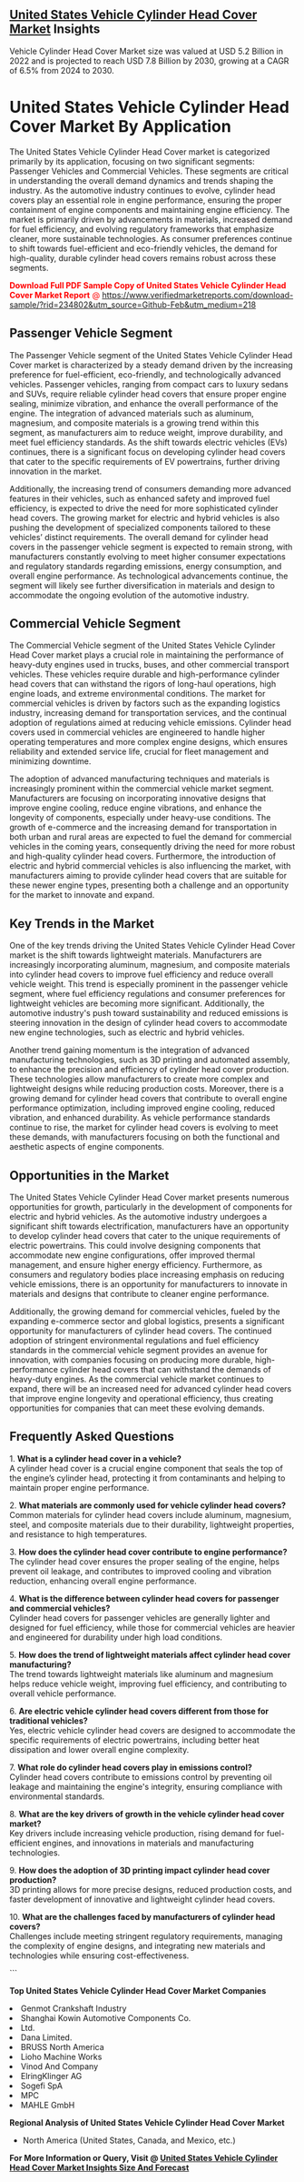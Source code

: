 <h2><a href="https://www.verifiedmarketreports.com/download-sample/?rid=234802&amp;utm_source=Github-Feb&amp;utm_medium=218" target="_blank">United States Vehicle Cylinder Head Cover Market</a> Insights</h2><p>Vehicle Cylinder Head Cover Market size was valued at USD 5.2 Billion in 2022 and is projected to reach USD 7.8 Billion by 2030, growing at a CAGR of 6.5% from 2024 to 2030.</p><p> <h1>United States Vehicle Cylinder Head Cover Market By Application</h1> <p>The United States Vehicle Cylinder Head Cover market is categorized primarily by its application, focusing on two significant segments: Passenger Vehicles and Commercial Vehicles. These segments are critical in understanding the overall demand dynamics and trends shaping the industry. As the automotive industry continues to evolve, cylinder head covers play an essential role in engine performance, ensuring the proper containment of engine components and maintaining engine efficiency. The market is primarily driven by advancements in materials, increased demand for fuel efficiency, and evolving regulatory frameworks that emphasize cleaner, more sustainable technologies. As consumer preferences continue to shift towards fuel-efficient and eco-friendly vehicles, the demand for high-quality, durable cylinder head covers remains robust across these segments. <p><span class=""><span style="color: #ff0000;"><strong>Download Full PDF Sample Copy of United States Vehicle Cylinder Head Cover Market Report</strong> @ </span><a href="https://www.verifiedmarketreports.com/download-sample/?rid=234802&amp;utm_source=Github-Feb&amp;utm_medium=218" target="_blank">https://www.verifiedmarketreports.com/download-sample/?rid=234802&amp;utm_source=Github-Feb&amp;utm_medium=218</a></span></p></p> <h2>Passenger Vehicle Segment</h2> <p>The Passenger Vehicle segment of the United States Vehicle Cylinder Head Cover market is characterized by a steady demand driven by the increasing preference for fuel-efficient, eco-friendly, and technologically advanced vehicles. Passenger vehicles, ranging from compact cars to luxury sedans and SUVs, require reliable cylinder head covers that ensure proper engine sealing, minimize vibration, and enhance the overall performance of the engine. The integration of advanced materials such as aluminum, magnesium, and composite materials is a growing trend within this segment, as manufacturers aim to reduce weight, improve durability, and meet fuel efficiency standards. As the shift towards electric vehicles (EVs) continues, there is a significant focus on developing cylinder head covers that cater to the specific requirements of EV powertrains, further driving innovation in the market. <p>Additionally, the increasing trend of consumers demanding more advanced features in their vehicles, such as enhanced safety and improved fuel efficiency, is expected to drive the need for more sophisticated cylinder head covers. The growing market for electric and hybrid vehicles is also pushing the development of specialized components tailored to these vehicles’ distinct requirements. The overall demand for cylinder head covers in the passenger vehicle segment is expected to remain strong, with manufacturers constantly evolving to meet higher consumer expectations and regulatory standards regarding emissions, energy consumption, and overall engine performance. As technological advancements continue, the segment will likely see further diversification in materials and design to accommodate the ongoing evolution of the automotive industry.</p> <h2>Commercial Vehicle Segment</h2> <p>The Commercial Vehicle segment of the United States Vehicle Cylinder Head Cover market plays a crucial role in maintaining the performance of heavy-duty engines used in trucks, buses, and other commercial transport vehicles. These vehicles require durable and high-performance cylinder head covers that can withstand the rigors of long-haul operations, high engine loads, and extreme environmental conditions. The market for commercial vehicles is driven by factors such as the expanding logistics industry, increasing demand for transportation services, and the continual adoption of regulations aimed at reducing vehicle emissions. Cylinder head covers used in commercial vehicles are engineered to handle higher operating temperatures and more complex engine designs, which ensures reliability and extended service life, crucial for fleet management and minimizing downtime. <p>The adoption of advanced manufacturing techniques and materials is increasingly prominent within the commercial vehicle market segment. Manufacturers are focusing on incorporating innovative designs that improve engine cooling, reduce engine vibrations, and enhance the longevity of components, especially under heavy-use conditions. The growth of e-commerce and the increasing demand for transportation in both urban and rural areas are expected to fuel the demand for commercial vehicles in the coming years, consequently driving the need for more robust and high-quality cylinder head covers. Furthermore, the introduction of electric and hybrid commercial vehicles is also influencing the market, with manufacturers aiming to provide cylinder head covers that are suitable for these newer engine types, presenting both a challenge and an opportunity for the market to innovate and expand.</p> <h2>Key Trends in the Market</h2> <p>One of the key trends driving the United States Vehicle Cylinder Head Cover market is the shift towards lightweight materials. Manufacturers are increasingly incorporating aluminum, magnesium, and composite materials into cylinder head covers to improve fuel efficiency and reduce overall vehicle weight. This trend is especially prominent in the passenger vehicle segment, where fuel efficiency regulations and consumer preferences for lightweight vehicles are becoming more significant. Additionally, the automotive industry's push toward sustainability and reduced emissions is steering innovation in the design of cylinder head covers to accommodate new engine technologies, such as electric and hybrid vehicles.</p> <p>Another trend gaining momentum is the integration of advanced manufacturing technologies, such as 3D printing and automated assembly, to enhance the precision and efficiency of cylinder head cover production. These technologies allow manufacturers to create more complex and lightweight designs while reducing production costs. Moreover, there is a growing demand for cylinder head covers that contribute to overall engine performance optimization, including improved engine cooling, reduced vibration, and enhanced durability. As vehicle performance standards continue to rise, the market for cylinder head covers is evolving to meet these demands, with manufacturers focusing on both the functional and aesthetic aspects of engine components.</p> <h2>Opportunities in the Market</h2> <p>The United States Vehicle Cylinder Head Cover market presents numerous opportunities for growth, particularly in the development of components for electric and hybrid vehicles. As the automotive industry undergoes a significant shift towards electrification, manufacturers have an opportunity to develop cylinder head covers that cater to the unique requirements of electric powertrains. This could involve designing components that accommodate new engine configurations, offer improved thermal management, and ensure higher energy efficiency. Furthermore, as consumers and regulatory bodies place increasing emphasis on reducing vehicle emissions, there is an opportunity for manufacturers to innovate in materials and designs that contribute to cleaner engine performance.</p> <p>Additionally, the growing demand for commercial vehicles, fueled by the expanding e-commerce sector and global logistics, presents a significant opportunity for manufacturers of cylinder head covers. The continued adoption of stringent environmental regulations and fuel efficiency standards in the commercial vehicle segment provides an avenue for innovation, with companies focusing on producing more durable, high-performance cylinder head covers that can withstand the demands of heavy-duty engines. As the commercial vehicle market continues to expand, there will be an increased need for advanced cylinder head covers that improve engine longevity and operational efficiency, thus creating opportunities for companies that can meet these evolving demands.</p> <h2>Frequently Asked Questions</h2> <p>1. <strong>What is a cylinder head cover in a vehicle?</strong><br> A cylinder head cover is a crucial engine component that seals the top of the engine’s cylinder head, protecting it from contaminants and helping to maintain proper engine performance.</p> <p>2. <strong>What materials are commonly used for vehicle cylinder head covers?</strong><br> Common materials for cylinder head covers include aluminum, magnesium, steel, and composite materials due to their durability, lightweight properties, and resistance to high temperatures.</p> <p>3. <strong>How does the cylinder head cover contribute to engine performance?</strong><br> The cylinder head cover ensures the proper sealing of the engine, helps prevent oil leakage, and contributes to improved cooling and vibration reduction, enhancing overall engine performance.</p> <p>4. <strong>What is the difference between cylinder head covers for passenger and commercial vehicles?</strong><br> Cylinder head covers for passenger vehicles are generally lighter and designed for fuel efficiency, while those for commercial vehicles are heavier and engineered for durability under high load conditions.</p> <p>5. <strong>How does the trend of lightweight materials affect cylinder head cover manufacturing?</strong><br> The trend towards lightweight materials like aluminum and magnesium helps reduce vehicle weight, improving fuel efficiency, and contributing to overall vehicle performance.</p> <p>6. <strong>Are electric vehicle cylinder head covers different from those for traditional vehicles?</strong><br> Yes, electric vehicle cylinder head covers are designed to accommodate the specific requirements of electric powertrains, including better heat dissipation and lower overall engine complexity.</p> <p>7. <strong>What role do cylinder head covers play in emissions control?</strong><br> Cylinder head covers contribute to emissions control by preventing oil leakage and maintaining the engine's integrity, ensuring compliance with environmental standards.</p> <p>8. <strong>What are the key drivers of growth in the vehicle cylinder head cover market?</strong><br> Key drivers include increasing vehicle production, rising demand for fuel-efficient engines, and innovations in materials and manufacturing technologies.</p> <p>9. <strong>How does the adoption of 3D printing impact cylinder head cover production?</strong><br> 3D printing allows for more precise designs, reduced production costs, and faster development of innovative and lightweight cylinder head covers.</p> <p>10. <strong>What are the challenges faced by manufacturers of cylinder head covers?</strong><br> Challenges include meeting stringent regulatory requirements, managing the complexity of engine designs, and integrating new materials and technologies while ensuring cost-effectiveness.</p> ```</p><p><strong>Top United States Vehicle Cylinder Head Cover Market Companies</strong></p><div data-test-id=""><p><li>Genmot Crankshaft Industry</li><li> Shanghai Kowin Automotive Components Co.</li><li> Ltd.</li><li> Dana Limited.</li><li> BRUSS North America</li><li> Lioho Machine Works</li><li> Vinod And Company</li><li> ElringKlinger AG</li><li> Sogefi SpA</li><li> MPC</li><li> MAHLE GmbH</li></p><div><strong>Regional Analysis of&nbsp;United States Vehicle Cylinder Head Cover Market</strong></div><ul><li dir="ltr"><p dir="ltr">North America&nbsp;(United States, Canada, and Mexico, etc.)</p></li></ul><p><strong>For More Information or Query, Visit @&nbsp;</strong><strong><a href="https://www.verifiedmarketreports.com/product/vehicle-cylinder-head-cover-market/?utm_source=Github-Feb&amp;utm_medium=218" target="_blank">United States Vehicle Cylinder Head Cover Market Insights Size And Forecast</a></strong></p></div>
